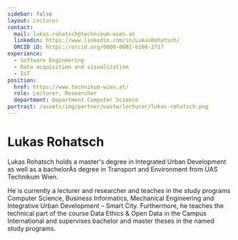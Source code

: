```yaml
---
sidebar: false
layout: Lecturer
contact:
  mail: lukas.rohatsch@technikum-wien.at
  linkedin: https://www.linkedin.com/in/LukasRohatsch/
  ORCID iD: https://orcid.org/0000-0002-6168-2717
experience:
  - Software Engineering
  - Data acquisition and visualization
  - IoT
position:
  href: https://www.technikum-wien.at/
  role: Lecturer, Researcher
  department: Department Computer Science
portrait: /assets/img/partner/uastw/lecturer/lukas-rohatsch.png
---
```


# Lukas Rohatsch

Lukas Rohatsch holds a master's degree in Integrated Urban Development as well as a bachelorÄs degree in Transport and Environment from UAS Technikum Wien.

<!-- more -->

He is currently a lecturer and researcher and teaches in the study programs Computer Science, Business Informatics, Mechanical Engineering and Integrative Urban Development – Smart City. Furthermore, he teaches the technical part of the course Data Ethics & Open Data in the Campus International and supervises bachelor and master theses in the named study programs.

